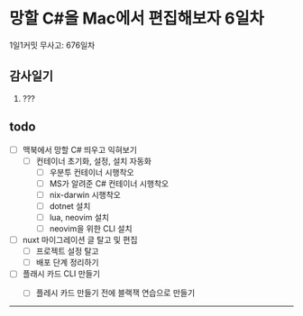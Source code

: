 # 망할 C#을 Mac에서 편집해보자 6일차

1일1커밋 무사고: 676일차

## 감사일기

1. ???

## todo

- [ ] 맥북에서 망할 C# 띄우고 익혀보기
  - [ ] 컨테이너 초기화, 설정, 설치 자동화
    - [ ] 우분투 컨테이너 시행착오
    - [ ] MS가 알려준 C# 컨테이너 시행착오
    - [ ] nix-darwin 시행착오
    - [ ] dotnet 설치
    - [ ] lua, neovim 설치
    - [ ] neovim을 위한 CLI 설치
- [ ] nuxt 마이그레이션 글 탈고 및 편집
  - [ ] 프로젝트 설정 탈고
  - [ ] 배포 단계 정리하기
- [ ] 플래시 카드 CLI 만들기
  - [ ] 플레시 카드 만들기 전에 블랙잭 연습으로 만들기


---


